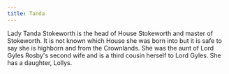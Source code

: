 ```yaml
---
title: Tanda
---
```


Lady Tanda Stokeworth is the head of House Stokeworth and master of Stokeworth. It is not known which House she was born into but it is safe to say she is highborn and from the Crownlands. She was the aunt of Lord Gyles Rosby's second wife and is a third cousin herself to Lord Gyles. She has a daughter, Lollys.


